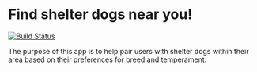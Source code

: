 # Find shelter dogs near you!  
[![Build Status](https://travis-ci.org/rlynn523/shelter-dogs.svg?branch=master)](https://travis-ci.org/rlynn523/shelter-dogs)


The purpose of this app is to help pair users with shelter dogs within their area based on their preferences for breed and temperament.
